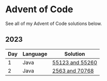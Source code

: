 # Advent of Code

See all of my Advent of Code solutions below.

## 2023

| Day | Language | Solution |
|-----|----------|----------|
| 1   | Java     | [55123 and 55260](./2023/day1/README.md) |
| 2   | Java     | [2563 and 70768](./2023/day2/README.md) |